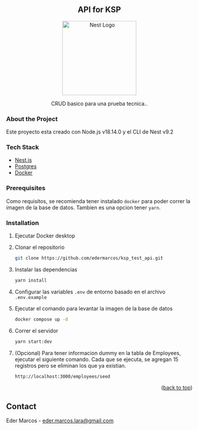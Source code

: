<div>
  <h2 align="center">API for KSP</h2>
  <p align="center">
    <a href="http://nestjs.com/" target="blank"><img src="https://nestjs.com/img/logo-small.svg" width="200" alt="Nest Logo" /></a>
  </p>
  <p align="center">CRUD basico para una prueba tecnica..</p>
</div>

### About the Project

Este proyecto esta creado con Node.js v18.14.0 y el CLI de Nest v9.2

### Tech Stack

- [Nest.js](https://nestjs.com/)
- [Postgres](https://www.postgresql.org/)
- [Docker](https://www.docker.com/)

### Prerequisites

Como requisitos, se recomienda tener instalado `docker` para poder correr la imagen de la base de datos.
Tambien es una opcion tener `yarn`.

### Installation

1. Ejecutar Docker desktop

2. Clonar el repositorio
   ```sh
   git clone https://github.com/edermarcos/ksp_test_api.git
   ```
3. Instalar las dependencias
   ```sh
   yarn install
   ```
4. Configurar las variables `.env` de entorno basado en el archivo `.env.example`

5. Ejecutar el comando para levantar la imagen de la base de datos
   ```sh
   docker compose up -d
   ```
6. Correr el servidor
   ```sh
   yarn start:dev
   ```
7. (Opcional) Para tener informacion dummy en la tabla de Employees, ejecutar el siguiente comando. Cada que se ejecuta, se agregan 15 registros pero se eliminan los que ya existian.
   ```sh
   http://localhost:3000/employees/seed
   ```

<p align="right">(<a href="#top">back to top</a>)</p>

## Contact

Eder Marcos - eder.marcos.lara@gmail.com
